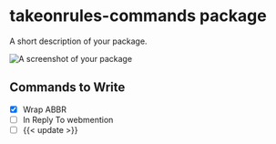 # takeonrules-commands package

A short description of your package.

![A screenshot of your package](https://f.cloud.github.com/assets/69169/2290250/c35d867a-a017-11e3-86be-cd7c5bf3ff9b.gif)

## Commands to Write

- [X] Wrap ABBR
- [ ] In Reply To webmention
- [ ] {{< update >}}
